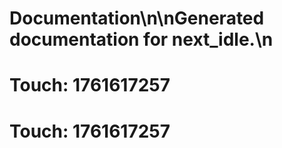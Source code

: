 # Documentation\n\nGenerated documentation for next_idle.\n

# Touch: 1761617257

# Touch: 1761617257
